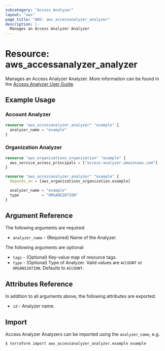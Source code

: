 ```yaml
---
subcategory: "Access Analyzer"
layout: "aws"
page_title: "AWS: aws_accessanalyzer_analyzer"
description: |-
  Manages an Access Analyzer Analyzer
---
```


# Resource: aws_accessanalyzer_analyzer

Manages an Access Analyzer Analyzer. More information can be found in the [Access Analyzer User Guide](https://docs.aws.amazon.com/IAM/latest/UserGuide/what-is-access-analyzer.html).

## Example Usage

### Account Analyzer

```terraform
resource "aws_accessanalyzer_analyzer" "example" {
  analyzer_name = "example"
}
```

### Organization Analyzer

```terraform
resource "aws_organizations_organization" "example" {
  aws_service_access_principals = ["access-analyzer.amazonaws.com"]
}

resource "aws_accessanalyzer_analyzer" "example" {
  depends_on = [aws_organizations_organization.example]

  analyzer_name = "example"
  type          = "ORGANIZATION"
}
```

## Argument Reference

The following arguments are required:

* `analyzer_name` - (Required) Name of the Analyzer.

The following arguments are optional:

* `tags` - (Optional) Key-value map of resource tags.
* `type` - (Optional) Type of Analyzer. Valid values are `ACCOUNT` or `ORGANIZATION`. Defaults to `ACCOUNT`.

## Attributes Reference

In addition to all arguments above, the following attributes are exported:

* `id` - Analyzer name.

## Import

Access Analyzer Analyzers can be imported using the `analyzer_name`, e.g.

```
$ terraform import aws_accessanalyzer_analyzer.example example
```
